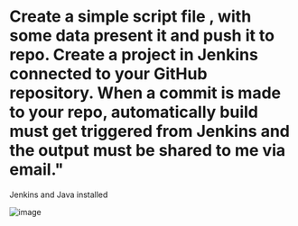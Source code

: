 # Create a simple script file , with some data present it and push it to repo. Create a project in Jenkins connected to your GitHub repository. When a commit is made to your repo, automatically build must get triggered from Jenkins and the output must be shared to me via email."

Jenkins and Java installed

![image](https://github.com/ArpanaM/Guvi_tasks/assets/68733492/fc7f5ccd-99ae-4296-801d-2e8e85cbda0d)




